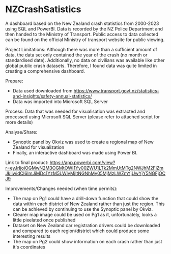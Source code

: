 # NZCrashSatistics
A dashboard based on the New Zealand crash statistics from 2000-2023 using SQL and PowerBI. Data is recorded by the NZ Police Department and then handed to the Ministry of Transport. Public access to data collected can be found on the official Ministry of transport website for public viewing. 

Project Limitations: Although there was more than a sufficient amount of data, the data set only contained the year of the crash (no month or standardised date). Additionally, no data on civilians was available like other global public crash datasets. Therefore, I found data was quite limited in creating a comprehensive dashboard.
 

Prepare:
- Data used downloaded from https://www.transport.govt.nz/statistics-and-insights/safety-annual-statistics/
- Data was imported into Microsoft SQL Server


Process:
Data that was needed for visualisation was extracted and processed using Microsoft SQL Server (please refer to attached script for more details)


Analyse/Share:
- Synoptic panel by Okviz was used to create a regional map of New Zealand for visualization
- Finally, an interactive dashboard was made using Power BI. 

Link to final product: https://app.powerbi.com/view?r=eyJrIjoiOGMwN2M3OGMtOWI1Yy00ZWU1LTk2MmUtMTg2NWJhM2FiZmJkIiwidCI6ImJiMDc1YzM5LWIyMjItNGNhMy05MjMzLWZmYjUwYjY5NGFjOCJ9


Improvements/Changes needed (when time permits):
- The map on Pg1 could have a drill-down function that could show the data within each district of New Zealand rather than just the region. This can be achieved by continuing to use the Synoptic panel by Okviz.
- Clearer map image could be used on Pg1 as it, unfortunately, looks a little pixelated once published
- Dataset on New Zealand car registration drivers could be downloaded and compared to each region/district which could produce some interesting results
- The map on Pg2 could show information on each crash rather than just it's coordinates


